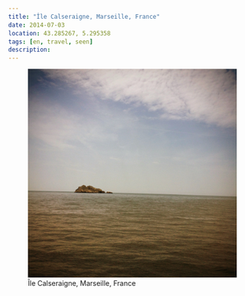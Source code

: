 ```yaml
---
title: "‎⁨Île Calseraigne⁩, ⁨Marseille⁩, ⁨France⁩"
date: 2014-07-03
location: 43.285267, 5.295358
tags: [en, travel, seen]
description: 
---
```


<figure>
  <img src="/assets/img/2014-07-03-le-calseraigne-marseille-france.jpeg" alt="‎⁨Île Calseraigne⁩, ⁨Marseille⁩, ⁨France⁩">
  <figcaption>‎⁨Île Calseraigne⁩, ⁨Marseille⁩, ⁨France⁩</figcaption>
</figure>
